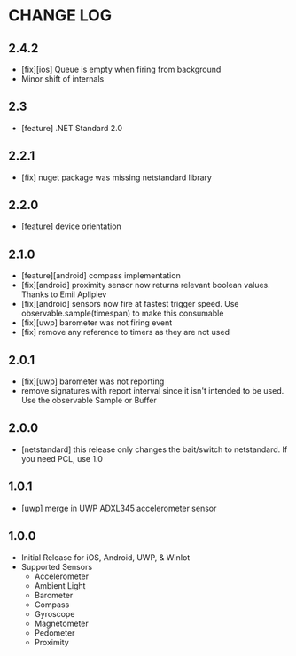 # CHANGE LOG

## 2.4.2
* [fix][ios] Queue is empty when firing from background
* Minor shift of internals

## 2.3
* [feature] .NET Standard 2.0

## 2.2.1
* [fix] nuget package was missing netstandard library

## 2.2.0
* [feature] device orientation

## 2.1.0
* [feature][android] compass implementation
* [fix][android] proximity sensor now returns relevant boolean values.  Thanks to Emil Aplipiev
* [fix][android] sensors now fire at fastest trigger speed.  Use observable.sample(timespan) to make this consumable
* [fix][uwp] barometer was not firing event
* [fix] remove any reference to timers as they are not used

## 2.0.1
* [fix][uwp] barometer was not reporting
* remove signatures with report interval since it isn't intended to be used.  Use the observable Sample or Buffer

## 2.0.0
* [netstandard] this release only changes the bait/switch to netstandard.  If you need PCL, use 1.0

## 1.0.1
* [uwp] merge in UWP ADXL345 accelerometer sensor

## 1.0.0
* Initial Release for iOS, Android, UWP, & WinIot
* Supported Sensors
  * Accelerometer
  * Ambient Light
  * Barometer
  * Compass
  * Gyroscope
  * Magnetometer
  * Pedometer
  * Proximity